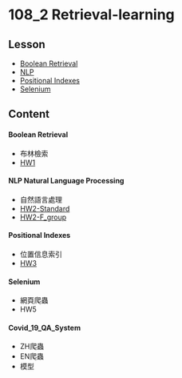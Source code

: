 # 108_2 Retrieval-learning


## Lesson 

* [Boolean Retrieval](#boolean-retrieval)
* [NLP](#nlp-natural-language-processing)
* [Positional Indexes](#positional-indexes)
* [Selenium](#selenium)

## Content

#### Boolean Retrieval
* 布林檢索
* [HW1](https://github.com/Yuni-wih/Retrieval-learning/blob/master/Boolean%20Retrieval/06170244_BR.ipynb)

#### NLP Natural Language Processing
* 自然語言處理 
* [HW2-Standard](https://github.com/Yuni-wih/Retrieval-learning/blob/master/NLP/HW2_standard.ipynb)
* [HW2-F_group](https://github.com/Yuni-wih/Retrieval-learning/blob/master/NLP/HW2_F.ipynb)

#### Positional Indexes
* 位置信息索引
* [HW3](https://github.com/Yuni-wih/Retrieval-learning/blob/master/Positional%20Indexes/F_Positional_Indexes.ipynb)
    
#### Selenium
* 網頁爬蟲
* HW5 

#### Covid_19_QA_System
* ZH爬蟲
* EN爬蟲
* 模型
